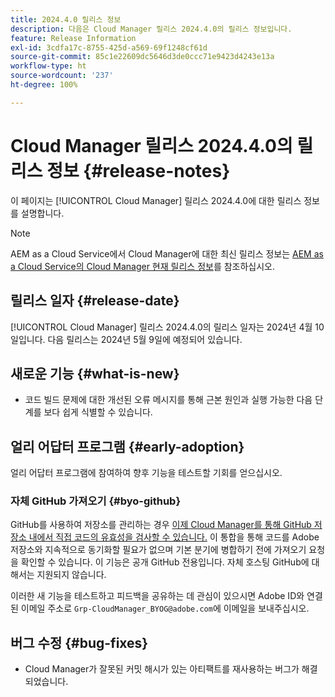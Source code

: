 ```yaml
---
title: 2024.4.0 릴리스 정보
description: 다음은 Cloud Manager 릴리스 2024.4.0의 릴리스 정보입니다.
feature: Release Information
exl-id: 3cdfa17c-8755-425d-a569-69f1248cf61d
source-git-commit: 85c1e22609dc5646d3de0ccc71e9423d4243e13a
workflow-type: ht
source-wordcount: '237'
ht-degree: 100%

---
```


# Cloud Manager 릴리스 2024.4.0의 릴리스 정보 {#release-notes}

이 페이지는 [!UICONTROL Cloud Manager] 릴리스 2024.4.0에 대한 릴리스 정보를 설명합니다.

>[!NOTE]
>
>AEM as a Cloud Service에서 Cloud Manager에 대한 최신 릴리스 정보는 [AEM as a Cloud Service의 Cloud Manager 현재 릴리스 정보](https://experienceleague.adobe.com/docs/experience-manager-cloud-service/content/implementing/using-cloud-manager/release-notes-cloud-manager/release-notes-cm-current.html)를 참조하십시오.

## 릴리스 일자 {#release-date}

[!UICONTROL Cloud Manager] 릴리스 2024.4.0의 릴리스 일자는 2024년 4월 10일입니다. 다음 릴리스는 2024년 5월 9일에 예정되어 있습니다.

## 새로운 기능 {#what-is-new}

* 코드 빌드 문제에 대한 개선된 오류 메시지를 통해 근본 원인과 실행 가능한 다음 단계를 보다 쉽게 식별할 수 있습니다.

## 얼리 어답터 프로그램 {#early-adoption}

얼리 어답터 프로그램에 참여하여 향후 기능을 테스트할 기회를 얻으십시오.

### 자체 GitHub 가져오기 {#byo-github}

GitHub를 사용하여 저장소를 관리하는 경우 [이제 Cloud Manager를 통해 GitHub 저장소 내에서 직접 코드의 유효성을 검사할 수 있습니다.](/help/managing-code/private-repositories.md) 이 통합을 통해 코드를 Adobe 저장소와 지속적으로 동기화할 필요가 없으며 기본 분기에 병합하기 전에 가져오기 요청을 확인할 수 있습니다. 이 기능은 공개 GitHub 전용입니다. 자체 호스팅 GitHub에 대해서는 지원되지 않습니다.

이러한 새 기능을 테스트하고 피드백을 공유하는 데 관심이 있으시면 Adobe ID와 연결된 이메일 주소로 `Grp-CloudManager_BYOG@adobe.com`에 이메일을 보내주십시오.

## 버그 수정 {#bug-fixes}

* Cloud Manager가 잘못된 커밋 해시가 있는 아티팩트를 재사용하는 버그가 해결되었습니다.
